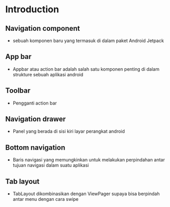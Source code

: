 # Introduction

## Navigation component

- sebuah komponen baru yang termasuk di dalam paket Android Jetpack

## App bar

- Appbar atau action bar adalah salah satu komponen penting di dalam strukture sebuah aplikasi android

## Toolbar

- Pengganti action bar

## Navigation drawer

- Panel yang berada di sisi kiri layar perangkat android

## Bottom navigation

- Baris navigasi yang memungkinkan untuk melakukan perpindahan antar tujuan navigasi dalam suatu aplikasi

## Tab layout

- TabLayout dikombinasikan dengan ViewPager supaya bisa berpindah antar menu dengan cara swipe
